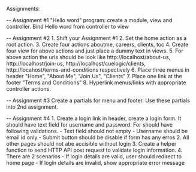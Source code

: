 Assignments:

-- Assignment #1
	"Hello word" program: create a module, view and controller. Bind Hello word from controller to view



-- Assignment #2
	1. Shift your Assignment #1
	2. Set the home action as a root action.
	3. Create four actions aboutme, careers, clients, toc
	4. Create four view for above actions and just place a dummy text in views.
	5. For above action the urls should be look like http://localhost/about-us, http://localhost/join-us, http://localhost/cuelogic/clients, http://locahost/terms-and-conditions respectively
	6. Place three menus in header "Home", "About Me", "Join Us", "Clients"
	7. Place one link at the footer "Terms and Conditions"
	8. Hyperlink menus/links with appropriate controller actions.



-- Assignment #3
	Create a partials for menu and footer. Use these partials into 2nd assignment.


-- Assignment #4
	1. Create a login link in header, create a login form. It should have text field for username and password. For should have following validations.
		- Text field should not empty
		- Username should be email id only
		- Submit button should be disable if form has any erros
	2. All other pages should not abe accisible without login
	3. Create a helper function to send HTTP API post request to validate login information.
	4. There are 2 scenarios
		- If login details are valid, user should redirect to home page
		- If login details are invalid, show appropriate error message
